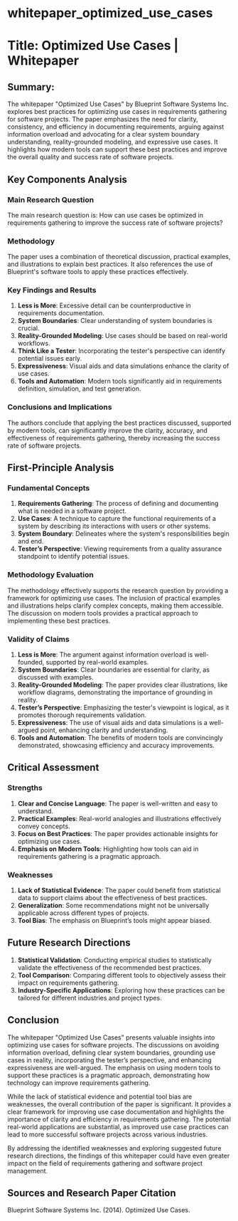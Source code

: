 # whitepaper_optimized_use_cases

# Title: Optimized Use Cases | Whitepaper

## Summary:
The whitepaper "Optimized Use Cases" by Blueprint Software Systems Inc. explores best practices for optimizing use cases in requirements gathering for software projects. The paper emphasizes the need for clarity, consistency, and efficiency in documenting requirements, arguing against information overload and advocating for a clear system boundary understanding, reality-grounded modeling, and expressive use cases. It highlights how modern tools can support these best practices and improve the overall quality and success rate of software projects.

## Key Components Analysis

### Main Research Question
The main research question is: How can use cases be optimized in requirements gathering to improve the success rate of software projects?

### Methodology
The paper uses a combination of theoretical discussion, practical examples, and illustrations to explain best practices. It also references the use of Blueprint's software tools to apply these practices effectively.

### Key Findings and Results
1. **Less is More**: Excessive detail can be counterproductive in requirements documentation.
2. **System Boundaries**: Clear understanding of system boundaries is crucial.
3. **Reality-Grounded Modeling**: Use cases should be based on real-world workflows.
4. **Think Like a Tester**: Incorporating the tester's perspective can identify potential issues early.
5. **Expressiveness**: Visual aids and data simulations enhance the clarity of use cases.
6. **Tools and Automation**: Modern tools significantly aid in requirements definition, simulation, and test generation.

### Conclusions and Implications
The authors conclude that applying the best practices discussed, supported by modern tools, can significantly improve the clarity, accuracy, and effectiveness of requirements gathering, thereby increasing the success rate of software projects.

## First-Principle Analysis

### Fundamental Concepts

1. **Requirements Gathering**: The process of defining and documenting what is needed in a software project.
2. **Use Cases**: A technique to capture the functional requirements of a system by describing its interactions with users or other systems.
3. **System Boundary**: Delineates where the system's responsibilities begin and end.
4. **Tester’s Perspective**: Viewing requirements from a quality assurance standpoint to identify potential issues.

### Methodology Evaluation
The methodology effectively supports the research question by providing a framework for optimizing use cases. The inclusion of practical examples and illustrations helps clarify complex concepts, making them accessible. The discussion on modern tools provides a practical approach to implementing these best practices.

### Validity of Claims

1. **Less is More**: The argument against information overload is well-founded, supported by real-world examples.
2. **System Boundaries**: Clear boundaries are essential for clarity, as discussed with examples.
3. **Reality-Grounded Modeling**: The paper provides clear illustrations, like workflow diagrams, demonstrating the importance of grounding in reality.
4. **Tester’s Perspective**: Emphasizing the tester's viewpoint is logical, as it promotes thorough requirements validation.
5. **Expressiveness**: The use of visual aids and data simulations is a well-argued point, enhancing clarity and understanding.
6. **Tools and Automation**: The benefits of modern tools are convincingly demonstrated, showcasing efficiency and accuracy improvements.

## Critical Assessment

### Strengths

1. **Clear and Concise Language**: The paper is well-written and easy to understand.
2. **Practical Examples**: Real-world analogies and illustrations effectively convey concepts.
3. **Focus on Best Practices**: The paper provides actionable insights for optimizing use cases.
4. **Emphasis on Modern Tools**: Highlighting how tools can aid in requirements gathering is a pragmatic approach.

### Weaknesses

1. **Lack of Statistical Evidence**: The paper could benefit from statistical data to support claims about the effectiveness of best practices.
2. **Generalization**: Some recommendations might not be universally applicable across different types of projects.
3. **Tool Bias**: The emphasis on Blueprint’s tools might appear biased.

## Future Research Directions

1. **Statistical Validation**: Conducting empirical studies to statistically validate the effectiveness of the recommended best practices.
2. **Tool Comparison**: Comparing different tools to objectively assess their impact on requirements gathering.
3. **Industry-Specific Applications**: Exploring how these practices can be tailored for different industries and project types.

## Conclusion

The whitepaper "Optimized Use Cases" presents valuable insights into optimizing use cases for software projects. The discussions on avoiding information overload, defining clear system boundaries, grounding use cases in reality, incorporating the tester’s perspective, and enhancing expressiveness are well-argued. The emphasis on using modern tools to support these practices is a pragmatic approach, demonstrating how technology can improve requirements gathering.

While the lack of statistical evidence and potential tool bias are weaknesses, the overall contribution of the paper is significant. It provides a clear framework for improving use case documentation and highlights the importance of clarity and efficiency in requirements gathering. The potential real-world applications are substantial, as improved use case practices can lead to more successful software projects across various industries.

By addressing the identified weaknesses and exploring suggested future research directions, the findings of this whitepaper could have even greater impact on the field of requirements gathering and software project management.

## Sources and Research Paper Citation
Blueprint Software Systems Inc. (2014). Optimized Use Cases.